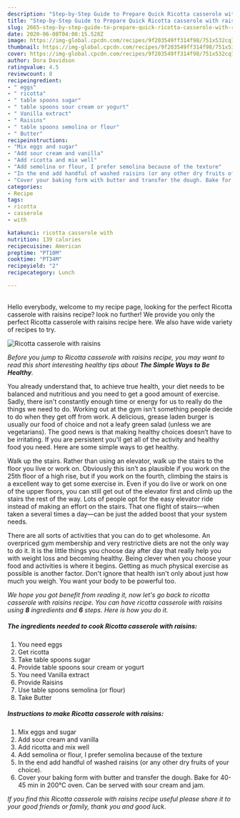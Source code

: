 ```yaml
---
description: "Step-by-Step Guide to Prepare Quick Ricotta casserole with raisins"
title: "Step-by-Step Guide to Prepare Quick Ricotta casserole with raisins"
slug: 2665-step-by-step-guide-to-prepare-quick-ricotta-casserole-with-raisins
date: 2020-06-08T04:08:15.528Z
image: https://img-global.cpcdn.com/recipes/9f203549ff314f98/751x532cq70/ricotta-casserole-with-raisins-recipe-main-photo.jpg
thumbnail: https://img-global.cpcdn.com/recipes/9f203549ff314f98/751x532cq70/ricotta-casserole-with-raisins-recipe-main-photo.jpg
cover: https://img-global.cpcdn.com/recipes/9f203549ff314f98/751x532cq70/ricotta-casserole-with-raisins-recipe-main-photo.jpg
author: Dora Davidson
ratingvalue: 4.5
reviewcount: 8
recipeingredient:
- " eggs"
- " ricotta"
- " table spoons sugar"
- " table spoons sour cream or yogurt"
- " Vanilla extract"
- " Raisins"
- " table spoons semolina or flour"
- " Butter"
recipeinstructions:
- "Mix eggs and sugar"
- "Add sour cream and vanilla"
- "Add ricotta and mix well"
- "Add semolina or flour, I prefer semolina because of the texture"
- "In the end add handful of washed raisins (or any other dry fruits of your choice)."
- "Cover your baking form with butter and transfer the dough. Bake for 40-45 min in 200°C oven. Can be served with sour cream and jam."
categories:
- Recipe
tags:
- ricotta
- casserole
- with

katakunci: ricotta casserole with 
nutrition: 139 calories
recipecuisine: American
preptime: "PT10M"
cooktime: "PT34M"
recipeyield: "2"
recipecategory: Lunch

---
```

<br>
Hello everybody, welcome to my recipe page, looking for the perfect Ricotta casserole with raisins recipe? look no further! We provide you only the perfect Ricotta casserole with raisins recipe here. We also have wide variety of recipes to try.
<br>


![Ricotta casserole with raisins](https://img-global.cpcdn.com/recipes/9f203549ff314f98/751x532cq70/ricotta-casserole-with-raisins-recipe-main-photo.jpg)

<i>Before you jump to Ricotta casserole with raisins recipe, you may want to read this short interesting healthy tips about <strong>The Simple Ways to Be Healthy</strong>.</i>

You already understand that, to achieve true health, your diet needs to be balanced and nutritious and you need to get a good amount of exercise. Sadly, there isn't constantly enough time or energy for us to really do the things we need to do. Working out at the gym isn't something people decide to do when they get off from work. A delicious, grease laden burger is usually our food of choice and not a leafy green salad (unless we are vegetarians). The good news is that making healthy choices doesn’t have to be irritating. If you are persistent you'll get all of the activity and healthy food you need. Here are some simple ways to get healthy.

Walk up the stairs. Rather than using an elevator, walk up the stairs to the floor you live or work on. Obviously this isn’t as plausible if you work on the 25th floor of a high rise, but if you work on the fourth, climbing the stairs is a excellent way to get some exercise in. Even if you do live or work on one of the upper floors, you can still get out of the elevator first and climb up the stairs the rest of the way. Lots of people opt for the easy elevator ride instead of making an effort on the stairs. That one flight of stairs—when taken a several times a day—can be just the added boost that your system needs. 

There are all sorts of activities that you can do to get wholesome. An overpriced gym membership and very restrictive diets are not the only way to do it. It is the little things you choose day after day that really help you with weight loss and becoming healthy. Being clever when you choose your food and activities is where it begins. Getting as much physical exercise as possible is another factor. Don't ignore that health isn't only about just how much you weigh. You want your body to be powerful too. 


<i>We hope you got benefit from reading it, now let's go back to ricotta casserole with raisins recipe. You can have ricotta casserole with raisins using <strong>8</strong> ingredients and <strong>6</strong> steps. Here is how you do it.
</i>

##### The ingredients needed to cook Ricotta casserole with raisins:

1. You need  eggs
1. Get  ricotta
1. Take  table spoons sugar
1. Provide  table spoons sour cream or yogurt
1. You need  Vanilla extract
1. Provide  Raisins
1. Use  table spoons semolina (or flour)
1. Take  Butter


##### Instructions to make Ricotta casserole with raisins:

1. Mix eggs and sugar
1. Add sour cream and vanilla
1. Add ricotta and mix well
1. Add semolina or flour, I prefer semolina because of the texture
1. In the end add handful of washed raisins (or any other dry fruits of your choice).
1. Cover your baking form with butter and transfer the dough. Bake for 40-45 min in 200°C oven. Can be served with sour cream and jam.


<i>If you find this Ricotta casserole with raisins recipe useful please share it to your good friends or family, thank you and good luck.</i>
